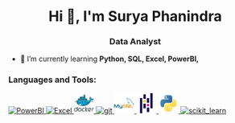 <h1 align="center">Hi 👋, I'm Surya Phanindra</h1>
<h3 align="center">Data Analyst</h3>

- 🌱 I’m currently learning **Python, SQL, Excel, PowerBI,**


<p align="left">
</p>

<h3 align="left">Languages and Tools:</h3>
<p align="left"> <a href = "https://www.microsoft.com/en-au/power-platform/products/power-bi/" target="blank" rel="noreferrer"> <img src="https://camo.githubusercontent.com/085fd74bd69f12c43000bb75e0b765de39f47ab0b5542507f8a3a9f23b7bae91/68747470733a2f2f6c6f676f732d776f726c642e6e65742f77702d636f6e74656e742f75706c6f6164732f323032322f30322f4d6963726f736f66742d506f7765722d42492d53796d626f6c2e706e67" alt="PowerBI" width="40" height="40"/> </a> <a href = "https://www.microsoft.com/en-in/microsoft-365/excel" target="_blank" rel="noreferrer"> <img src="https://camo.githubusercontent.com/8c4ac1f5eca7bbf1c968fdf85eff3031f9de61a48aec9ae27ceb7fccf3af2f45/68747470733a2f2f63646e312e69636f6e66696e6465722e636f6d2f646174612f69636f6e732f66616d6f75732d6272616e642d617070732f3130302f5f2d30342d3531322e706e67" alt="Excel" width="40" height="40"/> </a> <a href="https://www.docker.com/" target="_blank" rel="noreferrer"> <img src="https://raw.githubusercontent.com/devicons/devicon/master/icons/docker/docker-original-wordmark.svg" alt="docker" width="40" height="40"/> </a> <a href="https://git-scm.com/" target="_blank" rel="noreferrer"> <img src="https://www.vectorlogo.zone/logos/git-scm/git-scm-icon.svg" alt="git" width="40" height="40"/> </a> <a href="https://www.mysql.com/" target="_blank" rel="noreferrer"> <img src="https://raw.githubusercontent.com/devicons/devicon/master/icons/mysql/mysql-original-wordmark.svg" alt="mysql" width="40" height="40"/> </a> <a href="https://pandas.pydata.org/" target="_blank" rel="noreferrer"> <img src="https://raw.githubusercontent.com/devicons/devicon/2ae2a900d2f041da66e950e4d48052658d850630/icons/pandas/pandas-original.svg" alt="pandas" width="40" height="40"/> </a> <a href="https://www.python.org" target="_blank" rel="noreferrer"> <img src="https://raw.githubusercontent.com/devicons/devicon/master/icons/python/python-original.svg" alt="python" width="40" height="40"/> </a> <a href="https://scikit-learn.org/" target="_blank" rel="noreferrer"> <img src="https://upload.wikimedia.org/wikipedia/commons/0/05/Scikit_learn_logo_small.svg" alt="scikit_learn" width="40" height="40"/> </a> </p>
